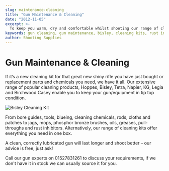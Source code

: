 ```yaml
---
slug: maintenance-cleaning
title: "Gun Maintenance & Cleaning"
date: "2012-11-05"
excerpt: >-
  To keep you warm, dry and comfortable whilst shooting our range of clothing from Harkila, Seeland, Baleno, and Bonart will be perfect.
keywords: gun cleaning, gun maintenance, bisley, cleaning kits, rust inhibitor
author: Shooting Supplies
---
```


# **Gun Maintenance & Cleaning**

If it’s a new cleaning kit for that great new shiny rifle you have just bought or replacement parts and chemicals you need, we have it all. Our extensive range of popular cleaning products, Hoppes, Bisley, Tetra, Napier, KG, Legia and Birchwood Casey enable you to keep your gun/equipment in tip top condition.

![Bisley Cleaning Kit](https://res.cloudinary.com/shooting-supplies/image/upload/v1573564588/Cleaning-Kit_mhubew_mfth3z.jpg)

From bore guides, tools, blueing, cleaning chemicals, rods, cloths and patches to jags, mops, phosphor bronze brushes, oils, greases, pull-throughs and rust inhibitors. Alternatively, our range of cleaning kits offer everything you need in one box.

A clean, correctly lubricated gun will last longer and shoot better – our advice is free, just ask!

Call our gun experts on 01527831261 to discuss your requirements, if we don't have it in stock we can usually source it for you.
